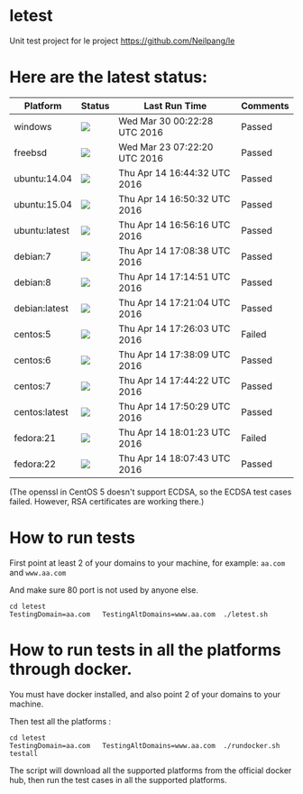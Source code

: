 # letest
Unit test project for le project https://github.com/Neilpang/le



# Here are the latest status:

| Platform | Status| Last Run Time| Comments|
-----------|-------|--------------|---------|
|windows|![](https://cdn.rawgit.com/Neilpang/letest/master/status/windows.svg?1459297348)|Wed Mar 30 00:22:28 UTC 2016| Passed |
|freebsd|![](https://cdn.rawgit.com/Neilpang/letest/master/status/freebsd.svg?1458717740)|Wed Mar 23 07:22:20 UTC 2016| Passed |
|ubuntu:14.04|![](https://cdn.rawgit.com/Neilpang/letest/master/status/ubuntu-14.04.svg?1460652272)|Thu Apr 14 16:44:32 UTC 2016| Passed |
|ubuntu:15.04|![](https://cdn.rawgit.com/Neilpang/letest/master/status/ubuntu-15.04.svg?1460652632)|Thu Apr 14 16:50:32 UTC 2016| Passed |
|ubuntu:latest|![](https://cdn.rawgit.com/Neilpang/letest/master/status/ubuntu-latest.svg?1460652976)|Thu Apr 14 16:56:16 UTC 2016| Passed |
|debian:7|![](https://cdn.rawgit.com/Neilpang/letest/master/status/debian-7.svg?1460653718)|Thu Apr 14 17:08:38 UTC 2016| Passed |
|debian:8|![](https://cdn.rawgit.com/Neilpang/letest/master/status/debian-8.svg?1460654091)|Thu Apr 14 17:14:51 UTC 2016| Passed |
|debian:latest|![](https://cdn.rawgit.com/Neilpang/letest/master/status/debian-latest.svg?1460654464)|Thu Apr 14 17:21:04 UTC 2016| Passed |
|centos:5|![](https://cdn.rawgit.com/Neilpang/letest/master/status/centos-5.svg?1460654763)|Thu Apr 14 17:26:03 UTC 2016| Failed |
|centos:6|![](https://cdn.rawgit.com/Neilpang/letest/master/status/centos-6.svg?1460655489)|Thu Apr 14 17:38:09 UTC 2016| Passed |
|centos:7|![](https://cdn.rawgit.com/Neilpang/letest/master/status/centos-7.svg?1460655862)|Thu Apr 14 17:44:22 UTC 2016| Passed |
|centos:latest|![](https://cdn.rawgit.com/Neilpang/letest/master/status/centos-latest.svg?1460656229)|Thu Apr 14 17:50:29 UTC 2016| Passed |
|fedora:21|![](https://cdn.rawgit.com/Neilpang/letest/master/status/fedora-21.svg?1460656883)|Thu Apr 14 18:01:23 UTC 2016| Failed |
|fedora:22|![](https://cdn.rawgit.com/Neilpang/letest/master/status/fedora-22.svg?1460657263)|Thu Apr 14 18:07:43 UTC 2016| Passed |
(The openssl in CentOS 5 doesn't support ECDSA, so the ECDSA test cases failed. However, RSA certificates are working there.)

# How to run tests

First point at least 2 of your domains to your machine, 
for example: `aa.com` and `www.aa.com`

And make sure 80 port is not used by anyone else.

```
cd letest
TestingDomain=aa.com   TestingAltDomains=www.aa.com  ./letest.sh
```

# How to run tests in all the platforms through docker.

You must have docker installed, and also point 2 of your domains to your machine.

Then test all the platforms :

```
cd letest
TestingDomain=aa.com   TestingAltDomains=www.aa.com  ./rundocker.sh  testall
```

The script will download all the supported platforms from the official docker hub, then run the test cases in all the supported platforms.






